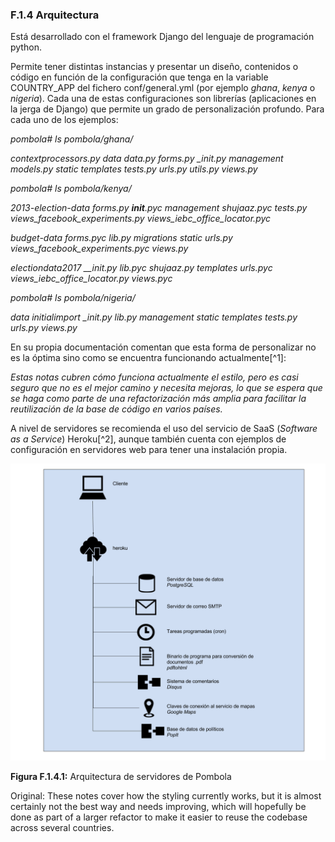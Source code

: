 ### F.1.4 Arquitectura

Está desarrollado con el framework Django del lenguaje de programación python.

Permite tener distintas instancias y presentar un diseño, contenidos o código en función de la configuración que tenga en la variable COUNTRY\_APP del fichero conf/general.yml \(por ejemplo _ghana_, _kenya_ o _nigeria_\). Cada una de estas configuraciones son librerías \(aplicaciones en la jerga de Django\) que permite un grado de personalización profundo. Para cada uno de los ejemplos:

_pombola\# ls pombola/ghana/_

_contextprocessors.py  data  data.py  forms.py  \_init.py  management  models.py  static  templates  tests.py  urls.py  utils.py  views.py_

_pombola\# ls pombola/kenya/_

_2013-election-data  forms.py     **init**.pyc  management  shujaaz.pyc  tests.py  views\_facebook\_experiments.py   views\_iebc\_office\_locator.pyc_

_budget-data         forms.pyc    lib.py        migrations  static       urls.py   views\_facebook\_experiments.pyc  views.py_

_electiondata2017  \_\_init.py  lib.pyc       shujaaz.py  templates    urls.pyc  views\_iebc\_office\_locator.py    views.pyc_

_pombola\# ls pombola/nigeria/_

_data  initialimport  \_init.py  lib.py  management  static  templates  tests.py  urls.py  views.py_

En su propia documentación comentan que esta forma de personalizar no es la óptima sino como se encuentra funcionando actualmente[^1]:

_Estas notas cubren cómo funciona actualmente el estilo, pero es casi seguro que no es el mejor camino y necesita mejoras, lo que se espera que se haga como parte de una refactorización más amplia para facilitar la reutilización de la base de código en varios países._

A nivel de servidores se recomienda el uso del servicio de SaaS \(_Software as a Service_\) Heroku[^2], aunque también cuenta con ejemplos de configuración en servidores web para tener una instalación propia.

![image alt text](image_1.png)

**Figura F.1.4.1:** Arquitectura de servidores de Pombola

Original: These notes cover how the styling currently works, but it is almost certainly not the best way and needs improving, which will hopefully be done as part of a larger refactor to make it easier to reuse the codebase across several countries.

